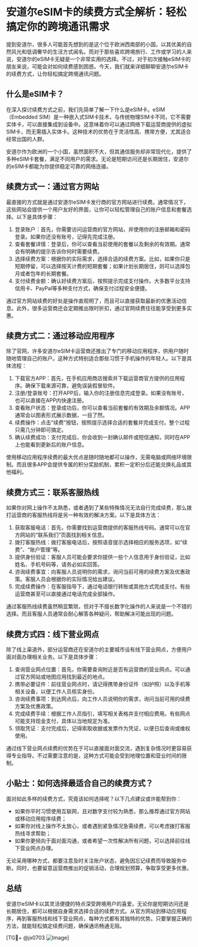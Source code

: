 # 安道尔eSIM卡的续费方式全解析：轻松搞定你的跨境通讯需求

提到安道尔，很多人可能首先想到的是这个位于欧洲西南部的小国，以其优美的自然风光和低调奢华的生活方式闻名。而对于那些喜欢跨境旅行、工作或学习的人来说，安道尔的eSIM卡无疑是一个非常实用的选择。不过，对于初次接触eSIM卡的朋友来说，可能会对如何续费感到困惑。今天，我们就来详细聊聊安道尔eSIM卡的续费方式，让你轻松搞定跨境通讯问题。

## 什么是eSIM卡？

在深入探讨续费方式之前，我们先简单了解一下什么是eSIM卡。eSIM（Embedded SIM）是一种嵌入式SIM卡技术，与传统物理SIM卡不同，它不需要实体卡，可以直接集成到设备中。这意味着你可以通过网络下载运营商提供的虚拟SIM卡，而无需插入实体卡。这种技术的优势在于灵活性高、携带方便，尤其适合经常出国的人群。

安道尔作为欧洲的一个小国，虽然面积不大，但其通信服务却非常现代化，提供了多种eSIM卡套餐，满足不同用户的需求。无论是短期访问还是长期居住，安道尔的eSIM卡都能为你提供稳定可靠的网络连接。

## 续费方式一：通过官方网站

最直接的方式就是通过安道尔eSIM卡发行商的官方网站进行续费。通常情况下，这些网站会提供一个用户友好的界面，让你可以轻松管理自己的账户信息和套餐选择。以下是具体步骤：

1. 登录账户：首先，你需要访问运营商的官方网站，并使用你的注册邮箱和密码登录。如果你还没有账号，记得先完成注册。
2. 查看套餐详情：登录后，你可以查看当前使用的套餐以及剩余的有效期。通常会有明确的提示告诉你何时需要续费。
3. 选择续费方案：根据你的实际需求，选择合适的续费方案。比如，如果你只是短期停留，可以选择按天计费的短期套餐；如果计划长期居住，则可以选择包月或者包年的长期套餐。
4. 支付续费金额：确认好续费方案后，按照提示完成支付操作。大多数平台支持信用卡、PayPal等多种支付方式，确保支付过程安全便捷。

通过官方网站续费的好处是操作直观明了，而且可以直接获取最新的优惠活动信息。此外，很多运营商还会定期推出限时折扣，通过官网续费往往能享受到更多实惠。

## 续费方式二：通过移动应用程序

除了官网，许多安道尔eSIM卡运营商还推出了专门的移动应用程序，供用户随时随地管理自己的账户。这种方式特别适合那些习惯于手机操作的年轻人。以下是具体流程：

1. 下载官方APP：首先，在手机应用商店搜索并下载运营商官方提供的应用程序。确保下载来源可靠，避免误装假冒软件。
2. 注册/登录账号：打开APP后，输入你的注册信息完成登录。如果没有账号，也可以直接在APP内快速注册。
3. 查看账户状态：登录成功后，你可以查看当前套餐的有效期及余额情况。APP通常会以图表形式展示数据，一目了然。
4. 续费操作：点击“续费”按钮，按照提示选择合适的套餐并完成支付。整个过程只需几分钟即可搞定。
5. 确认续费成功：支付完成后，你会收到一封确认邮件或短信通知，同时在APP上也能看到更新后的账户信息。

使用移动应用程序续费的最大优点是随时随地都可以操作，无需电脑或网络环境限制。而且很多APP会提供专属的积分奖励机制，累积一定积分后还能兑换礼品或其他福利。

## 续费方式三：联系客服热线

如果你对网上操作不太熟悉，或者遇到了某些特殊情况无法自行完成续费，那么拨打运营商的客服热线将是另一种有效的解决方案。以下是具体方法：

1. 获取客服电话：首先，你需要找到运营商提供的客服热线号码。通常可以在官方网站的“联系我们”页面找到相关信息。
2. 拨打客服热线：拨打客服电话后，按照语音提示选择相应的服务选项，如“续费”、“账户管理”等。
3. 提供身份验证：客服人员可能会要求你提供一些个人信息用于身份验证，比如姓名、手机号码等，请务必如实回答。
4. 咨询续费事宜：向客服人员说明你的需求，询问当前可用的续费方案及优惠政策。客服人员会根据你的实际情况给出建议。
5. 完成续费操作：在客服指导下，通过电话银行转账或其他方式完成支付。有些运营商甚至可以直接通过电话完成全部操作。

通过客服热线续费虽然稍显繁琐，但对于不擅长数字化操作的人来说是一个不错的选择。而且客服人员通常会耐心解答各种疑问，帮助解决可能出现的问题。

## 续费方式四：线下营业网点

除了线上渠道外，部分运营商还在安道尔的主要城市设有线下营业网点，方便用户面对面办理相关业务。以下是具体步骤：

1. 查询营业网点位置：首先，你需要查询附近是否有运营商的营业网点。可以通过官方网站或地图应用找到最近的地点。
2. 携带必要证件：前往营业网点时，请记得携带身份证件（如护照）以及手机等相关设备，以便工作人员核实身份。
3. 咨询续费事项：到达网点后，向工作人员说明你的需求，询问当前可用的续费方案及优惠政策。
4. 完成续费手续：根据工作人员指引，填写相关表格并支付相应费用。有些网点可能支持现金支付，具体以当地规定为准。
5. 领取凭证：支付完成后，记得索取收据或发票作为凭证，以便日后查询或维权使用。

通过线下营业网点续费的优势在于可以直接面对面交流，遇到复杂情况时更容易获得专业指导。不过需要注意的是，这种方式可能会受到地理位置和营业时间的限制。

## 小贴士：如何选择最适合自己的续费方式？

面对如此多样的续费方式，究竟该如何选择呢？以下几点建议或许能帮到你：

- 如果你平时习惯使用互联网，且对数字支付较为熟悉，那么推荐通过官方网站或移动应用程序续费；
- 如果你对线上操作不太放心，或者遇到紧急情况急需续费，可以考虑拨打客服热线寻求帮助；
- 如果你更倾向于面对面沟通，或者希望一次性解决所有问题，可以选择前往线下营业网点办理。

无论采用哪种方式，都要注意及时关注账户状态，避免因忘记续费而导致服务中断。同时，也要留意运营商推出的促销活动，合理规划预算，争取享受更多优惠。

## 总结

安道尔eSIM卡以其灵活便捷的特点深受跨境用户的喜爱。无论你是短期访问还是长期居住，都可以根据自身需求选择合适的续费方式。从官方网站到移动应用程序，再到客服热线和线下营业网点，每种方式都有其独特的优势。只要掌握正确的方法，就能轻松搞定续费问题，确保通讯畅通无阻。

[TG💪+ @jx0703 ![Image](https://github.com/user-attachments/assets/dbca1d08-cadb-493c-b0ec-ad6f7a83f270)]
